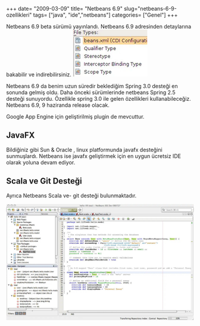 +++
date= "2009-03-09"
title= "Netbeans 6.9"
slug="netbeans-6-9-ozellikleri"
tags= ["java", "ide","netbeans"]
categories= ["Genel"]
+++



Netbeans 6.9 beta sürümü yayınlandı. Netbeans 6.9 adresinden detaylarına bakabilir ve indirebilirsiniz.
![Enterprise Cdi1](/images/enterprise-cdi1.jpg)

Netbeans 6.9 da benim uzun süredir beklediğim Spring 3.0 desteği en sonunda gelmiş oldu. Daha önceki sürümlerinde netbeans Spring 2.5 desteği sunuyordu. Özellikle spring 3.0 ile gelen özellikleri kullanabileceğiz. Netbeans 6.9, 9 haziranda release olacak.

Google App Engine için geliştirilmiş plugin de mevcuttur.

## JavaFX

Bildiğiniz gibi Sun & Oracle , linux platformunda javafx desteğini sunmuşlardı. Netbeans ise javafx geliştirmek için en uygun ücretsiz IDE olarak yoluna devam ediyor.

## Scala ve Git Desteği

Ayrıca Netbeans Scala ve- git desteği bulunmaktadır.

![Scalaeditor ](/images/scalaeditor_080729_scala1.jpg)